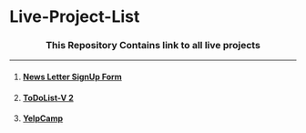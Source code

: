 # Live-Project-List
<h3 align="center"><strong>This Repository Contains link to all live projects</strong></h3>
<hr>
<ol>
  <li><h4><a href="https://arcane-ravine-46142.herokuapp.com/ ">News Letter SignUp Form</a></h4></li>
  <li><h4><a href="https://enigmatic-depths-19135.herokuapp.com/ ">ToDoList-V 2</a></h4></li>
  <li><h4><a href="https://naturecamp-v1.herokuapp.com/ ">YelpCamp</a></h4></li>
</ol>